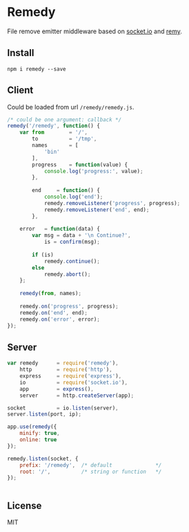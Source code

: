# Remedy

File remove emitter middleware based on [socket.io](http://socket.io "Socket.io") and [remy](https://github.com/coderaiser/node-remy "Remy").

## Install

```
npm i remedy --save
```

## Client

Could be loaded from url `/remedy/remedy.js`.

```js
/* could be one argument: callback */
remedy('/remedy', function() {
    var from        = '/',
        to          = '/tmp',
        names       = [
            'bin'
        ],
        progress    = function(value) {
            console.log('progress:', value);
        },
        
        end     = function() {
            console.log('end');
            remedy.removeListener('progress', progress);
            remedy.removeListener('end', end);
        },
    
    error   = function(data) {
        var msg = data + '\n Continue?',
            is = confirm(msg);
        
        if (is)
            remedy.continue();
        else
            remedy.abort();
    };
    
    remedy(from, names);
    
    remedy.on('progress', progress);
    remedy.on('end', end);
    remedy.on('error', error);
});

```

## Server

```js
var remedy      = require('remedy'),
    http        = require('http'),
    express     = require('express'),
    io          = require('socket.io'),
    app         = express(),
    server      = http.createServer(app);

socket          = io.listen(server),
server.listen(port, ip);

app.use(remedy({
    minify: true,
    online: true
});

remedy.listen(socket, {
    prefix: '/remedy',  /* default              */
    root: '/',          /* string or function   */
});
```

```js

```

## License

MIT
